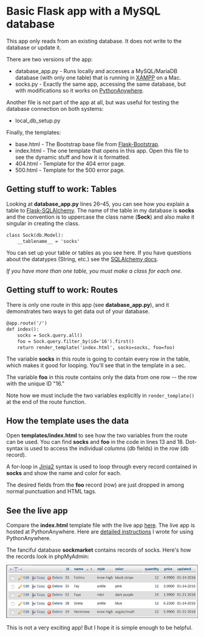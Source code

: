 # Basic Flask app with a MySQL database

This app only reads from an existing database. It does not write to the database or update it.

There are two versions of the app:

* database_app.py - Runs locally and accesses a MySQL/MariaDB database (with only one table) that is running in [XAMPP](https://www.apachefriends.org/index.html) on a Mac.
* socks.py - Exactly the same app, accessing the same database, but with modifications so it works on [PythonAnywhere](https://www.pythonanywhere.com/).

Another file is not part of the app at all, but was useful for testing the database connection on both systems:

* local_db_setup.py

Finally, the templates:

* base.html - The Bootstrap base file from [Flask-Bootstrap](https://pythonhosted.org/Flask-Bootstrap/).
* index.html - The one template that opens in this app. Open this file to see the dynamic stuff and how it is formatted.
* 404.html - Template for the 404 error page.
* 500.html - Template for the 500 error page.

## Getting stuff to work: Tables

Looking at **database_app.py** lines 26–45, you can see how you explain a table to [Flask-SQLAlchemy](http://flask-sqlalchemy.pocoo.org/). The name of the table in my database is **socks** and the convention is to uppercase the class name (**Sock**) and also make it singular in creating the class.

```
class Sock(db.Model):
    __tablename__ = 'socks'
```

You can set up your table or tables as you see here. If you have questions about the datatypes (String, etc.) see the [SQLAlchemy docs](http://docs.sqlalchemy.org/en/latest/core/type_basics.html).

*If you have more than one table, you must make a class for each one.*

## Getting stuff to work: Routes

There is only one route in this app (see **database_app.py**), and it demonstrates two ways to get data out of your database.

```
@app.route('/')
def index():
    socks = Sock.query.all()
    foo = Sock.query.filter_by(id='16').first()
    return render_template('index.html', socks=socks, foo=foo)
```

The variable **socks** in this route is going to contain every row in the table, which makes it good for looping. You'll see that in the template in a sec.

The variable **foo** in this route contains only the data from one row -- the row with the unique ID "16."

Note how we must include the two variables explicitly in `render_template()` at the end of the route function.

## How the template uses the data

Open **templates/index.html** to see how the two variables from the route can be used. You can find **socks** and **foo** in the code in lines 13 and 18. Dot-syntax is used to access the individual columns (db fields) in the row (db record).

A for-loop in [Jinja2](http://jinja.pocoo.org/docs/dev/) syntax is used to loop through every record contained in **socks** and show the name and color for each.

The desired fields from the **foo** record (row) are just dropped in among normal punctuation and HTML tags.

## See the live app

Compare the **index.html** template file with the live app [here](http://macloo.pythonanywhere.com/). The live app is hosted at PythonAnywhere. Here are [detailed instructions](https://webappsplus.wordpress.com/2016/04/15/pythonanywhere-how-to-docs/) I wrote for using PythonAnywhere.

The fanciful database **sockmarket** contains records of socks. Here's how the records look in phpMyAdmin:

![records in database table](socks_table.png)

This is not a very exciting app! But I hope it is simple enough to be helpful.
